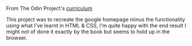 From The Odin Project's [curriculum](http://www.theodinproject.com/web-development-101/html-css)

This project was to recreate the google homepage minus the functionality using what I've learnt in HTML & CSS, I'm quite happy with the end result I might not of done it exactly by the book but seems to hold up in the browser.